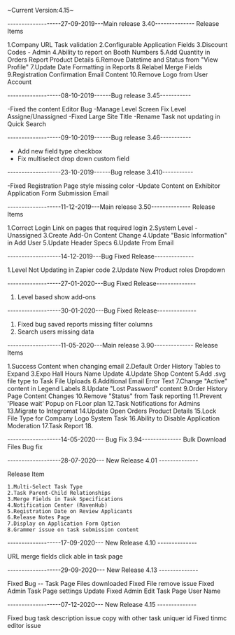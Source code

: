 ~Current Version:4.15~


-------------------27-09-2019---Main release 3.40--------------
Release Items

1.Company URL Task validation
2.Configurable Application Fields
3.Discount Codes - Admin
4.Ability to report on Booth Numbers
5.Add Quantity in Orders Report Product Details
6.Remove Datetime and Status from "View Profile"
7.Update Date Formatting in Reports
8.Relabel Merge Fields
9.Registration Confirmation Email Content
10.Remove Logo from User Account

-------------------08-10-2019------Bug release 3.45-----------

-Fixed the content Editor Bug 
-Manage Level Screen Fix Level Assigne/Unassigned
-Fixed Large Site Title 
-Rename Task not updating in Quick Search

-------------------09-10-2019------Bug release 3.46-----------

- Add new field type checkbox
- Fix multiselect drop down custom field


-------------------23-10-2019------Bug release 3.410-----------

-Fixed Registration Page style missing color
-Update Content on Exhibitor Application Form Submission Email

-------------------11-12-2019---Main release 3.50--------------
Release Items

1.Correct Login Link on pages that required login
2.System Level - Unassigned
3.Create Add-On Content Change
4.Update "Basic Information" in Add User
5.Update Header Specs
6.Update From Email

-------------------14-12-2019---Bug Fixed Release--------------

1.Level Not Updating in Zapier code
2.Update New Product roles Dropdown

-------------------27-01-2020---Bug Fixed Release--------------

1. Level based show add-ons


-------------------30-01-2020---Bug Fixed Release--------------

1. Fixed bug saved reports missing filter columns
2. Search users missing data

-------------------11-05-2020---Main release 3.90--------------
Release Items

1.Success Content when changing email
2.Default Order History Tables to Expand
3.Expo Hall Hours Name Update
4.Update Shop Content
5.Add .svg file type to Task File Uploads
6.Additional Email Error Text
7.Change "Active" content in Legend Labels
8.Update "Lost Password" content
9.Order History Page Content Changes
10.Remove "Status" from Task reporting
11.Prevent 'Please wait' Popup on FLoor plan
12.Task Notifications for Admins
13.Migrate to Integromat
14.Update Open Orders Product Details
15.Lock File Type for Company Logo System Task
16.Ability to Disable Application Moderation
17.Task Report
18.

-------------------14-05-2020--- Bug Fix 3.94--------------
Bulk Download Files Bug fix

-------------------28-07-2020--- New Release 4.01 --------------

Release Item

    1.Multi-Select Task Type
    2.Task Parent-Child Relationships
    3.Merge Fields in Task Specifications
    4.Notification Center (RavenHub)
    5.Registration Date on Review Applicants
    6.Release Notes Page
    7.Display on Application Form Option
    8.Grammer issue on task submission content

-------------------17-09-2020--- New Release 4.10 --------------

URL merge fields click able in task page

-------------------29-09-2020--- New Release 4.13 --------------

Fixed Bug -- Task Page Files downloaded 
Fixed File remove issue
Fixed Admin Task Page settings Update
Fixed Admin Edit Task Page User Name

-------------------07-12-2020--- New Release 4.15 --------------

Fixed bug task description issue copy with other task uniquer id
Fixed tinmc editor issue